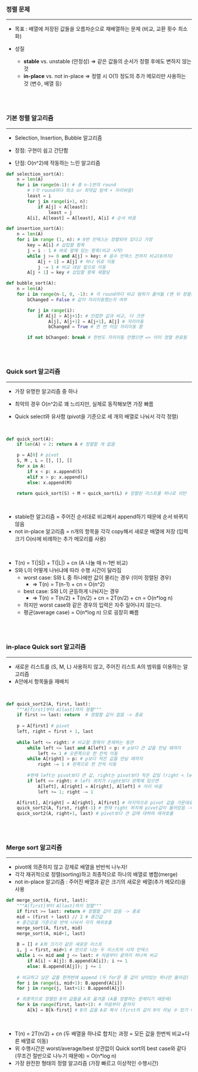 ### 정렬 문제

---

- 목표 : 배열에 저장된 값들을 오름차순으로 재배열하는 문제 (비교, 교환 횟수 최소화)

- 성질
  - **stable** vs. unstable (안정성) ⇒ 같은 값들의 순서가 정렬 후에도 변하지 않는 것
  - **in-place** vs. not in-place ⇒ 정렬 시 O(1) 정도의 추가 메모리만 사용하는 것 (변수, 배열 등)

<br/>
<br/>

### 기본 정렬 알고리즘

---

- Selection, Insertion, Bubble 알고리즘

- 장점: 구현이 쉽고 간단함

- 단점: O(n^2)에 작동하는 느린 알고리즘

```python
def selection_sort(A):
    n = len(A)
    for i in range(n-1): # 총 n-1번의 round
        # (각 round마다 최소 or 최댓값 탐색 + 자리바꿈)
        least = i
        for j in range(i+1, n):
            if A[j] < A[least]:
                least = j
        A[i], A[least] = A[least], A[i] # 순서 바꿈
```

```python
def insertion_sort(A):
    n = len(A)
    for i in range (1, n): # 0번 인덱스는 정렬되어 있다고 가정
        key = A[i] # 삽입할 항목
        j = i - 1 # 바로 앞에 있는 항목(비교 시작)
        while j >= 0 and A[j] > key: # 음수 인덱스 전까지 비교(0까지)
            A[j + 1] = A[j] # 하나 뒤로 이동
            j -= 1 # 비교 대상 앞으로 이동
        A[j + 1] = key # 삽입할 항목 재할당
```

```python
def bubble_sort(A):
    n = len(A)
    for i in range(n-1, 0, -1): # 각 round마다 비교 범위가 줄어듦 (맨 뒤 정렬된 부분 제외)
        bChanged = False # 값이 자리이동했는지 여부

        for j in range(i):
            if A[j] > A[j+1]: # 인접한 값과 비교, 더 크면
                A[j], A[j+1] = A[j+1], A[j] # 자리이동
                bChanged = True # 한 번 이상 자리이동 함

        if not bChanged: break # 한번도 자리이동 안했으면 => 이미 정렬 완료됨
```

<br/>
<br/>

### Quick sort 알고리즘

---

- 가장 유명한 알고리즘 중 하나

- 최악의 경우 O(n^2)로 꽤 느리지만, 실제로 동작해보면 가장 빠름

- Quick select와 유사함 (pivot을 기준으로 세 개의 배열로 나눠서 각각 정렬)

<br/>

```python
def quick_sort(A):
	if len(A) < 2: return A # 정렬할 게 없음

	p = A[0] # pivot
	S, M , L = [], [], []
	for x in A:
		if x < p: x.append(S)
		elif x > p: x.append(L)
		else: x.append(M)

	return quick_sort(S) + M + quick_sort(L) # 정렬된 리스트를 하나로 리턴
```

<br/>

- stable한 알고리즘 = 주어진 순서대로 비교해서 append하기 때문에 순서 바뀌지 않음
- not in-place 알고리즘 = n개의 항목을 각각 copy해서 새로운 배열에 저장 (입력 크기 O(n)에 비례하는 추가 메모리를 사용)

<br/>

- T(n) = T(|S|) + T(|L|) + cn (A 나눌 때 n-1번 비교)
- S와 L이 어떻게 나뉘냐에 따라 수행 시간이 달라짐
  - worst case: S와 L 중 하나에만 값이 몰리는 경우 (이미 정렬된 경우)
    - ⇒ T(n) = T(n-1) + cn = O(n^2)
  - best case: S와 L이 균등하게 나눠지는 경우
    - ⇒ T(n) = T(n/2) + T(n/2) + cn = 2T(n/2) + cn = O(n\*log n)
  - 하지만 worst case와 같은 경우의 입력은 자주 일어나지 않는다.
  - 평균(average case) = O(n\*log n) 으로 굉장히 빠름

<br/>
<br/>

### in-place Quick sort 알고리즘

---

- 새로운 리스트를 (S, M, L) 사용하지 않고, 주어진 리스트 A의 범위를 이용하는 알고리즘
- A안에서 항목들을 재배치

<br/>

```python
def quick_sort2(A, first, last):
	"""A[first]부터 A[last]까지 정렬"""
	if first >= last: return  # 정렬할 값이 없음 -> 종료
	
	p = A[first] # pivot
	left, right = first + 1, last
	
	while left <= right: # 비교할 항목이 존재하는 동안
		while left <= last and A[left] < p: # p보다 큰 값을 만날 때까지
			left += 1 # 오른쪽으로 한 칸씩 이동
		while A[right] > p: # p보다 작은 값을 만날 때까지
			right -= 1 # 왼쪽으로 한 칸씩 이동
		
		#현재 left는 pivot보다 큰 값, right는 pivot보다 작은 값임 (right < left)
		if left <= right: # left 위치가 right보다 왼쪽에 있으면
			A[left], A[right] = A[right], A[left] # 자리 바꿈
			left += 1; right -= 1

	A[first], A[right] = A[right], A[first] # 마지막으로 pivot 값을 가운데로 이동
	quick_sort2(A, first, right-1) # 현재 right 위치에 pivot값이 들어있음 -> pivot보다 작은 값들에 대하여 재귀호출
	quick_sort2(A, right+1, last) # pivot보다 큰 값에 대하여 재귀호출
```

<br/>
<br/>

### Merge sort 알고리즘

---

- pivot에 의존하지 않고 강제로 배열을 반반씩 나누자!
- 각각 재귀적으로 정렬(sorting)하고 최종적으로 하나의 배열로 병합(merge)
- not in-place 알고리즘 : 주어진 배열과 같은 크기의 새로운 배열(추가 메모리)을 사용

```python
def merge_sort(A, first, last):
	"""A[first]부터 A[last]까지 정렬"""
	if first >= last: return # 정렬할 값이 없음 -> 종료
	mid = (first + last) // 2 # 중간값
	# 중간값을 기준으로 반씩 나눠서 각각 재귀호출
	merge_sort(A, first, mid)
	merge_sort(A, mid+1, last)
	
	B = [] # A와 크기가 같은 새로운 리스트
	i, j = first, mid+1 # 반으로 나눈 두 리스트의 시작 인덱스
	while i <= mid and j <= last: # 처음부터 끝까지 하나씩 비교
		if A[i] < A[j]: B.append(A[i]); i += 1
		else: B.append(A[j]); j += 1
	
	# 비교하고 남은 값들 한꺼번에 append (두 for문 중 값이 남아있는 하나만 돌아감)
	for i in range(i, mid+1): B.append(A[i])
	for j in range(j, last+1): B.append(A[j])

	# 최종적으로 정렬된 B의 값들을 A로 옮겨줌 (A를 정렬하는 문제이기 때문에)
	for k in range(first, last+1): # 처음부터 끝까지
		A[k] = B[k-first] # B의 값을 A로 복사	(first의 값이 0이 아닐 수 있기 때문에 인덱스 조정이 필요함)
```
<br/>

- T(n) = 2T(n/2) + cn (두 배열을 하나로 합치는 과정 = 모든 값을 한번씩 비교+다른 배열로 이동)
- 위 수행시간은 worst/average/best 상관없이 Quick sort의 best case와 같다 (무조건 절반으로 나누기 때문에) = O(n*log n)
- 가장 완전한 형태의 정렬 알고리즘 (가장 빠르고 이상적인 수행시간)

